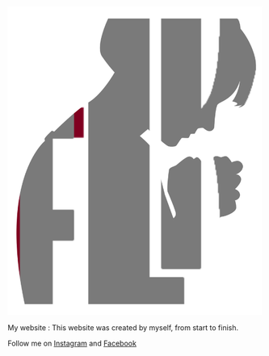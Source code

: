 ![Image d'illustration](Photos/textures/logourl.png)

My website : This website was created by myself, from start to finish.

Follow me on [Instagram](https://www.instagram.com/flkprod_/) and [Facebook](https://www.facebook.com/profile.php?id=100068980886845)

